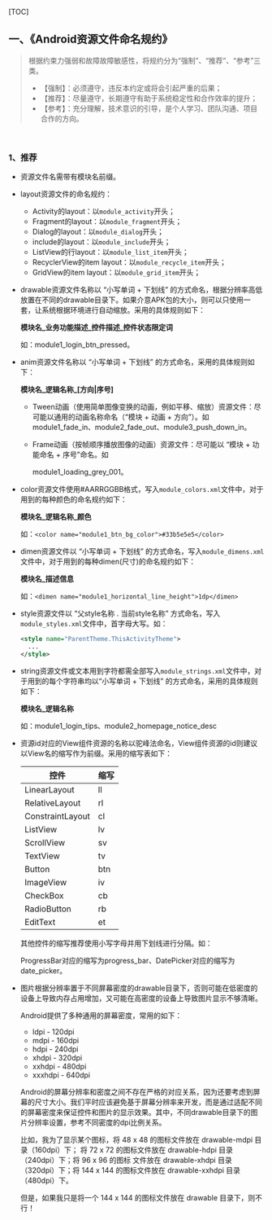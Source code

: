 [TOC]

## 一、《Android资源文件命名规约》

> 根据约束力强弱和故障故障敏感性，将规约分为“强制”、“推荐”、“参考”三类。
> * 【强制】：必须遵守，违反本约定或将会引起严重的后果； 
> * 【推荐】：尽量遵守，长期遵守有助于系统稳定性和合作效率的提升； 
> * 【参考】：充分理解，技术意识的引导，是个人学习、团队沟通、项目合作的方向。

<br/>

### 1、推荐

* 资源文件名需带有模块名前缀。

* layout资源文件的命名规约：

  * Activity的layout：以`module_activity`开头；
  * Fragment的layout：以`module_fragment`开头；
  * Dialog的layout：以`module_dialog`开头；
  * include的layout：以`module_include`开头；
  * ListView的行layout：以`module_list_item`开头；
  * RecyclerView的item layout：以`module_recycle_item`开头；
  * GridView的item layout：以`module_grid_item`开头；

* drawable资源文件名称以 “小写单词 + 下划线” 的方式命名，根据分辨率高低放置在不同的drawable目录下。如果介意APK包的大小，则可以只使用一套，让系统根据环境进行自动缩放。采用的具体规则如下：

  **模块名\_业务功能描述\_控件描述\_控件状态限定词**

  如：module1_login_btn_pressed。

* anim资源文件名称以 “小写单词 + 下划线” 的方式命名，采用的具体规则如下：

  **模块名\_逻辑名称_\[方向|序号]**

  * Tween动画（使用简单图像变换的动画，例如平移、缩放）资源文件：尽可能以通用的动画名称命名（“模块 + 动画 + 方向”）。如 module1_fade_in、module2_fade_out、module3_push_down_in。

  * Frame动画（按帧顺序播放图像的动画）资源文件：尽可能以 “模块 + 功能命名 + 序号”命名。如

    module1_loading_grey_001。

* color资源文件使用#AARRGGBB格式，写入`module_colors.xml`文件中，对于用到的每种颜色的命名规约如下：

  **模块名\_逻辑名称\_颜色**

  如：`<color name="module1_btn_bg_color">#33b5e5e5</color>`

* dimen资源文件以 “小写单词 + 下划线” 的方式命名，写入`module_dimens.xml`文件中，对于用到的每种dimen(尺寸)的命名规约如下：

  **模块名_描述信息**

  如：`<dimen name="module1_horizontal_line_height">1dp</dimen>`

* style资源文件以 “父style名称 . 当前style名称” 方式命名，写入`module_styles.xml`文件中，首字母大写。如：

  ```xml
  <style name="ParentTheme.ThisActivityTheme">
    ...
  </style>
  ```

* string资源文件或文本用到字符都需全部写入`module_strings.xml`文件中，对于用到的每个字符串均以“小写单词 + 下划线” 的方式命名，采用的具体规则如下：

  **模块名_逻辑名称**

  如：module1_login_tips、module2_homepage_notice_desc

* 资源id对应的View组件资源的名称以驼峰法命名，View组件资源的id则建议以View名的缩写作为前缀。采用的缩写表如下：

  | 控件               | 缩写   |
  | ---------------- | ---- |
  | LinearLayout     | ll   |
  | RelativeLayout   | rl   |
  | ConstraintLayout | cl   |
  | ListView         | lv   |
  | ScrollView       | sv   |
  | TextView         | tv   |
  | Button           | btn  |
  | ImageView        | iv   |
  | CheckBox         | cb   |
  | RadioButton      | rb   |
  | EditText         | et   |

  其他控件的缩写推荐使用小写字母并用下划线进行分隔。如：

  ProgressBar对应的缩写为progress_bar、DatePicker对应的缩写为date_picker。

* 图片根据分辨率置于不同屏幕密度的drawable目录下，否则可能在低密度的设备上导致内存占用增加，又可能在高密度的设备上导致图片显示不够清晰。

  Android提供了多种通用的屏幕密度，常用的如下：

  * ldpi - 120dpi
  * mdpi - 160dpi
  * hdpi - 240dpi
  * xhdpi - 320dpi
  * xxhdpi - 480dpi
  * xxxhdpi - 640dpi

  Android的屏幕分辨率和密度之间不存在严格的对应关系，因为还要考虑到屏幕的尺寸大小。我们平时应该避免基于屏幕分辨率来开发，而是通过适配不同的屏幕密度来保证控件和图片的显示效果。其中，不同drawable目录下的图片分辨率设置，参考不同密度的dpi比例关系。

  比如，我为了显示某个图标，将 48 x 48 的图标文件放在 drawable-mdpi 目录（160dpi）下； 将 72 x 72 的图标文件放在 drawable-hdpi 目录（240dpi）下；将 96 x 96 的图标 文件放在 drawable-xhdpi 目录（320dpi）下；将 144 x 144 的图标文件放在 drawable-xxhdpi 目录（480dpi）下。

  但是，如果我只是将一个 144 x 144 的图标文件放在 drawable 目录下，则不行！ 

